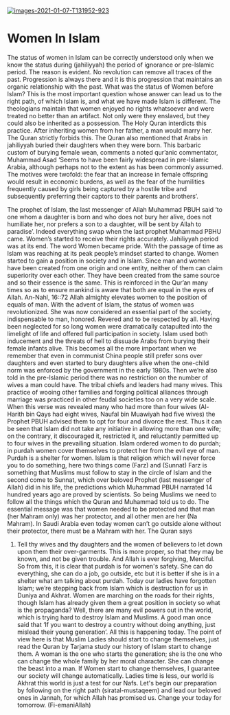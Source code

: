 
<a href="https://ibb.co/z2V4sZk"><img src="https://i.ibb.co/z2V4sZk/images-2021-01-07-T131952-923.jpg" alt="images-2021-01-07-T131952-923" border="0"></a>
# Women In Islam
The status of women in Islam can be correctly understood only when we know the status during (jahiliyyah) the period of ignorance or   pre-Islamic period. The reason is evident. No revolution can remove all traces of the past. Progression is always there and it is this progression that maintains an organic relationship with the past. 
What was the status of Women before Islam? This is the most important question whose answer can lead us to the right path, of which Islam is, and what we have made Islam is different. The theologians maintain that women enjoyed no rights whatsoever and were treated no better than an artifact. Not only were they enslaved, but they could also be inherited as a possession. The Holy Quran interdicts this practice. After inheriting women from her father, a man would marry her. The Quran strictly forbids this. The Quran also mentioned that Arabs in jahiliyyah buried their daughters when they were born. This barbaric custom of burying female wean, comments a noted qur’anic commentator, Muhammad Asad 
‘Seems to have been fairly widespread in pre-Islamic Arabia, although perhaps not to the extent as has been commonly assumed. The motives were twofold: the fear that an increase in female offspring would result in economic burdens, as well as the fear of the humilities frequently caused by girls being captured by a hostile tribe and subsequently preferring their captors to their parents and brothers’.

The prophet of Islam, the last messenger of Allah Muhammad PBUH said ‘to one whom a daughter is born and who does not bury her alive, does not humiliate her, nor prefers a son to a daughter, will be sent by Allah to paradise’. Indeed everything swap when the last prophet Muhammad PBHU came. Women’s started to receive their rights accurately. Jahiliyyah period was at its end. The word Women became pride. With the passage of time as Islam was reaching at its peak people’s mindset started to change. Women started to gain a position in society and in Islam.
                                         Since man and women have been created from one origin and one entity, neither of them can claim superiority over each other. They have been created from the same source and so their essence is the same. This is reinforced in the Qur’an many times so as to ensure mankind is aware that both are equal in the eyes of Allah.     An-Nahl, 16::72 
Allah almighty elevates women to the position of equals of man. With the advent of Islam, the status of women was revolutionized. She was now considered an essential part of the society, indispensable to man, honored. Revered and to be respected by all. Having been neglected for so long women were dramatically catapulted into the limelight of life and offered full participation in society. Islam used both inducement and the threats of hell to dissuade Arabs from burying their female infants alive. This becomes all the more important when we remember that even in communist China people still prefer sons over daughters and even started to bury daughters alive when the one-child norm was enforced by the government in the early 1980s. Then we’re also told in the pre-Islamic period there was no restriction on the number of wives a man could have. The tribal chiefs and leaders had many wives. This practice of wooing other families and forging political alliances through marriage was practiced in other feudal societies too on a very wide scale. When this verse was revealed many who had more than four wives (Al-Harith bin Qays had eight wives, Naufal bin Muawiyah had five wives) the Prophet PBUH advised them to opt for four and divorce the rest. Thus it can be seen that Islam did not take any initiative in allowing more than one wife; on the contrary, it discouraged it, restricted it, and reluctantly permitted up to four wives in the prevailing situation. 
Islam ordered women to do purdah; in purdah women cover themselves to protect her from the evil eye of man. Purdah is a shelter for women. Islam is that religion which will never force you to do something, here two things come (Farz) and (Sunnat) Farz is something that Muslims must follow to stay in the circle of Islam and the second come to Sunnat, which over beloved Prophet (last messenger of Allah) did in his life, the predictions which Muhammad PBUH narrated 14 hundred years ago are proved by scientists. So being Muslims we need to follow all the things which the Quran and Muhammad told us to do. The essential message was that women needed to be protected and that man (her Mahram only) was her protector, and all other men are her (Na Mahram). In Saudi Arabia even today women can’t go outside alone without their protector, there must be a Mahram with her. The Quran says  
1.	Tell thy wives and thy daughters and the women of believers to let down upon them their over-garments. This is more proper, so that they may be known, and not be given trouble. And Allah is ever forgiving, Merciful.  
So from this, it is clear that purdah is for women's safety. She can do everything, she can do a job, go outside, etc but it is better if she is in a shelter what am talking about purdah. Today our ladies have forgotten Islam; we’re stepping back from Islam which is destruction for us in Duniya and Akhrat. Women are marching on the roads for their rights, though Islam has already given them a great position in society so what is the propaganda? Well, there are many evil powers out in the world, which is trying hard to destroy Islam and Muslims. A good man once said that ‘If you want to destroy a country without doing anything, just mislead their young generation’. All this is happening today. The point of view here is that Muslim Ladies should start to change themselves, just read the Quran by Tarjama study our history of Islam start to change them. A woman is the one who starts the generation; she is the one who can change the whole family by her moral character. She can change the beast into a man. If Women start to change themselves, I guarantee our society will change automatically. Ladies time is less, our world is Akhrat this world is just a test for our Nafs. Let's begin our preparation by following on the right path (siratal-mustaqeem) and lead our beloved ones in Jannah, for which Allah has promised us. Change your today for tomorrow. (Fi-emaniAllah)      



